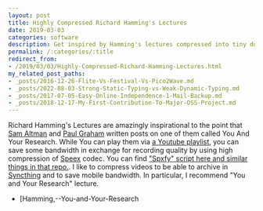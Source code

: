 ```yaml
---
layout: post
title: Highly Compressed Richard Hamming's Lectures
date: 2019-03-03
categories: software
description: Get inspired by Hamming's lectures compressed into tiny downloadable files.
permalink: /:categories/:title
redirect_from:
- /2019/03/03/Highly-Compressed-Richard-Hamming-Lectures.html
my_related_post_paths:
- _posts/2016-12-26-Flite-Vs-Festival-Vs-Pico2Wave.md
- _posts/2022-08-03-Strong-Static-Typing-vs-Weak-Dynamic-Typing.md
- _posts/2017-07-05-Easy-Online-Independence-1-Mail-Backup.md
- _posts/2018-12-17-My-First-Contribution-To-Major-OSS-Project.md
---
```




Richard Hamming's Lectures are amazingly inspirational to the point that [Sam Altman](http://blog.samaltman.com/you-and-your-research) and [Paul Graham](http://www.paulgraham.com/hamming.html) written posts on one of them called You And Your Research.
While You can play them via [a Youtube playlist](https://www.youtube.com/watch?v=AD4b-52jtos&list=PL2FF649D0C4407B30&index=1), you can save some bandwidth in exchange for recording quality by using high compression of [Speex](https://www.speex.org/) codec.
You can find ["Spxfy" script here and similar things in that repo.](https://github.com/vackosar/text2gsm/blob/master/spxfy).
I like to compress videos to be able to archive in [Syncthing](https://syncthing.net/) and to save mobile bandwidth.
In particular, I recommend "You and Your Research" lecture.

- [Hamming,--You-and-Your-Research